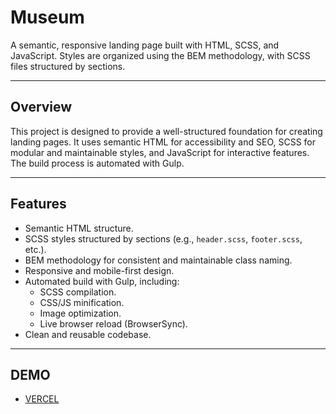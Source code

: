 # Museum

A semantic, responsive landing page built with HTML, SCSS, and JavaScript. Styles are organized using the BEM methodology, with SCSS files structured by sections.

---

## Overview

This project is designed to provide a well-structured foundation for creating landing pages. It uses semantic HTML for accessibility and SEO, SCSS for modular and maintainable styles, and JavaScript for interactive features. The build process is automated with Gulp.

---

## Features

- Semantic HTML structure.
- SCSS styles structured by sections (e.g., `header.scss`, `footer.scss`, etc.).
- BEM methodology for consistent and maintainable class naming.
- Responsive and mobile-first design.
- Automated build with Gulp, including:
  - SCSS compilation.
  - CSS/JS minification.
  - Image optimization.
  - Live browser reload (BrowserSync).
- Clean and reusable codebase.

---

## DEMO

- [VERCEL](https://museum-namu.vercel.app)
